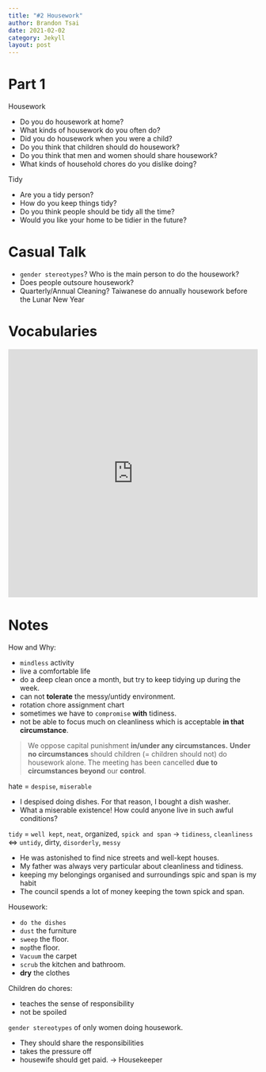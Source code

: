 ```yaml
---
title: "#2 Housework"
author: Brandon Tsai
date: 2021-02-02
category: Jekyll
layout: post
---
```



Part 1
======

Housework
- Do you do housework at home?
- What kinds of housework do you often do?
- Did you do housework when you were a child?
- Do you think that children should do housework?
- Do you think that men and women should share housework?
- What kinds of household chores do you dislike doing?


Tidy
- Are you a tidy person?
- How do you keep things tidy?
- Do you think people should be tidy all the time?
- Would you like your home to be tidier in the future?


Casual Talk
=========

- `gender stereotypes`? Who is the main person to do the housework?
- Does people outsoure housework?
- Quarterly/Annual Cleaning?
Taiwanese do annually housework before the Lunar New Year


Vocabularies
========

<iframe src="https://quizlet.com/566205346/flashcards/embed?i=7u4xy&x=1jj1" height="500" width="100%" style="border:0"></iframe>


Notes
=====

How and Why:
- `mindless` activity
- live a comfortable life
- do a deep clean once a month, but try to keep tidying up during the week.
- can not **tolerate** the messy/untidy environment.
- rotation chore assignment chart
- sometimes we have to `compromise` **with** tidiness.
- not be able to focus much on cleanliness which is acceptable **in that circumstance**.

> We oppose capital punishment **in/under any circumstances.**
> **Under no circumstances** should children (= children should not) do housework alone.
> The meeting has been cancelled **due to circumstances beyond** our **control**.

hate = `despise`, `miserable`
- I despised doing dishes. For that reason, I bought a dish washer.
- What a miserable existence! How could anyone live in such awful conditions?

`tidy` = `well kept`, `neat`, organized, `spick and span`
-> `tidiness`, `cleanliness`
<=> `untidy`, dirty, `disorderly`, `messy`
- He was astonished to find nice streets and well-kept houses.
- My father was always very particular about cleanliness and tidiness.
- keeping my belongings organised and surroundings spic and span is my habit
- The council spends a lot of money keeping the town spick and span.

Housework:
- `do the dishes`
- `dust` the furniture
- `sweep` the floor.
- `mop`the floor.
- `Vacuum` the carpet
- `scrub` the kitchen and bathroom.
- **dry** the clothes

Children do chores:
- teaches the sense of responsibility
- not be spoiled

`gender stereotypes` of only women doing housework.
- They should share the responsibilities
- takes the pressure off
- housewife should get paid. -> Housekeeper




